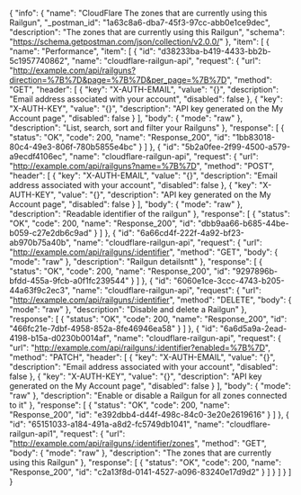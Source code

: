 {
  "info": {
    "name": "CloudFlare The zones that are currently using this Railgun",
    "_postman_id": "1a63c8a6-dba7-45f3-97cc-abb0e1ce9dec",
    "description": "The zones that are currently using this Railgun",
    "schema": "https://schema.getpostman.com/json/collection/v2.0.0/"
  },
  "item": [
    {
      "name": "Performance",
      "item": [
        {
          "id": "d38233ba-b419-4433-bb2b-5c1957740862",
          "name": "cloudflare-railgun-api",
          "request": {
            "url": "http://example.com/api/railguns?direction=%7B%7D&page=%7B%7D&per_page=%7B%7D",
            "method": "GET",
            "header": [
              {
                "key": "X-AUTH-EMAIL",
                "value": "{}",
                "description": "Email address associated with your account",
                "disabled": false
              },
              {
                "key": "X-AUTH-KEY",
                "value": "{}",
                "description": "API key generated on the My Account page",
                "disabled": false
              }
            ],
            "body": {
              "mode": "raw"
            },
            "description": "List, search, sort and filter your Railguns"
          },
          "response": [
            {
              "status": "OK",
              "code": 200,
              "name": "Response_200",
              "id": "1bb83018-80c4-49e3-806f-780b5855e4bc"
            }
          ]
        },
        {
          "id": "5b2a0fee-2f99-4500-a579-a9ecdf4106ec",
          "name": "cloudflare-railgun-api",
          "request": {
            "url": "http://example.com/api/railguns?name=%7B%7D",
            "method": "POST",
            "header": [
              {
                "key": "X-AUTH-EMAIL",
                "value": "{}",
                "description": "Email address associated with your account",
                "disabled": false
              },
              {
                "key": "X-AUTH-KEY",
                "value": "{}",
                "description": "API key generated on the My Account page",
                "disabled": false
              }
            ],
            "body": {
              "mode": "raw"
            },
            "description": "Readable identifier of the railgun"
          },
          "response": [
            {
              "status": "OK",
              "code": 200,
              "name": "Response_200",
              "id": "dbb9aa66-b685-44be-b059-c27e2db6c9ad"
            }
          ]
        },
        {
          "id": "6a66cd4f-222f-4a92-bf23-ab970b75a40b",
          "name": "cloudflare-railgun-api",
          "request": {
            "url": "http://example.com/api/railguns/:identifier",
            "method": "GET",
            "body": {
              "mode": "raw"
            },
            "description": "Railgun detailsntt"
          },
          "response": [
            {
              "status": "OK",
              "code": 200,
              "name": "Response_200",
              "id": "9297896b-bfdd-455a-9fcb-a0f1fc239544"
            }
          ]
        },
        {
          "id": "6060e1ce-3ccc-4743-b205-44a63f9c2ec3",
          "name": "cloudflare-railgun-api",
          "request": {
            "url": "http://example.com/api/railguns/:identifier",
            "method": "DELETE",
            "body": {
              "mode": "raw"
            },
            "description": "Disable and delete a Railgun"
          },
          "response": [
            {
              "status": "OK",
              "code": 200,
              "name": "Response_200",
              "id": "466fc21e-7dbf-4958-852a-8fe46946ea58"
            }
          ]
        },
        {
          "id": "6a6d5a9a-2ead-4198-b15a-d0230b0014af",
          "name": "cloudflare-railgun-api",
          "request": {
            "url": "http://example.com/api/railguns/:identifier?enabled=%7B%7D",
            "method": "PATCH",
            "header": [
              {
                "key": "X-AUTH-EMAIL",
                "value": "{}",
                "description": "Email address associated with your account",
                "disabled": false
              },
              {
                "key": "X-AUTH-KEY",
                "value": "{}",
                "description": "API key generated on the My Account page",
                "disabled": false
              }
            ],
            "body": {
              "mode": "raw"
            },
            "description": "Enable or disable a Railgun for all zones connected to it"
          },
          "response": [
            {
              "status": "OK",
              "code": 200,
              "name": "Response_200",
              "id": "e392dbb4-d44f-498c-84c0-3e20e2619616"
            }
          ]
        },
        {
          "id": "65151033-a184-491a-a8d2-fc5749db1041",
          "name": "cloudflare-railgun-api1",
          "request": {
            "url": "http://example.com/api/railguns/:identifier/zones",
            "method": "GET",
            "body": {
              "mode": "raw"
            },
            "description": "The zones that are currently using this Railgun"
          },
          "response": [
            {
              "status": "OK",
              "code": 200,
              "name": "Response_200",
              "id": "c2a13f8d-0141-4527-a096-83240e17d9d2"
            }
          ]
        }
      ]
    }
  ]
}